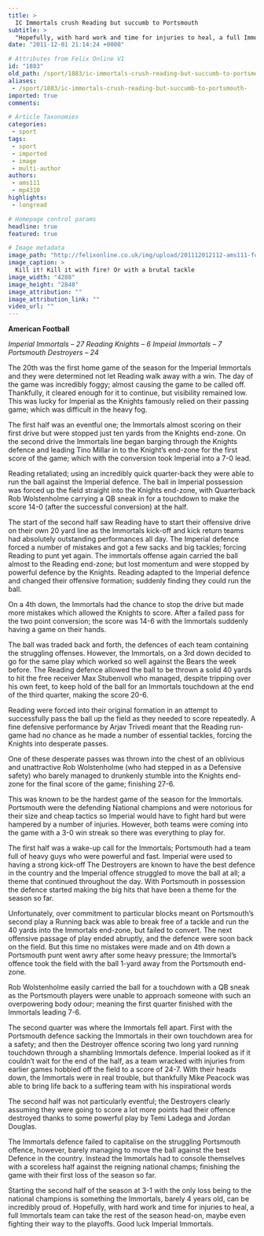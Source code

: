 ```yaml
---
title: >
  IC Immortals crush Reading but succumb to Portsmouth
subtitle: >
  "Hopefully, with hard work and time for injuries to heal, a full Immortals team can take the rest of the season head-on, maybe even fighting their way to the playoffs."
date: "2011-12-01 21:14:24 +0000"

# Attributes from Felix Online V1
id: "1883"
old_path: /sport/1883/ic-immortals-crush-reading-but-succumb-to-portsmouth-
aliases:
 - /sport/1883/ic-immortals-crush-reading-but-succumb-to-portsmouth-
imported: true
comments:

# Article Taxonomies
categories:
 - sport
tags:
 - sport
 - imported
 - image
 - multi-author
authors:
 - ams111
 - mp4310
highlights:
 - longread

# Homepage control params
headline: true
featured: true

# Image metadata
image_path: "http://felixonline.co.uk/img/upload/201112012112-ams111-football.jpg"
image_caption: >
  Kill it! Kill it with fire! Or with a brutal tackle
image_width: "4288"
image_height: "2848"
image_attribution: ""
image_attribution_link: ""
video_url: ""
---
```


__American Football__

_Imperial Immortals – 27
 Reading Knights – 6
 Impeial Immortals – 7
 Portsmouth Destroyers – 24_

The 20th was the first home game of the season for the Imperial Immortals and they were determined not let Reading walk away with a win. The day of the game was incredibly foggy; almost causing the game to be called off. Thankfully, it cleared enough for it to continue, but visibility remained low. This was lucky for Imperial as the Knights famously relied on their passing game; which was difficult in the heavy fog.

The first half was an eventful one; the Immortals almost scoring on their first drive but were stopped just ten yards from the Knights end-zone. On the second drive the Immortals line began barging through the Knights defence and leading Tino Millar in to the Knight’s end-zone for the first score of the game; which with the conversion took Imperial into a 7-0 lead.

Reading retaliated; using an incredibly quick quarter-back they were able to run the ball against the Imperial defence. The ball in Imperial possession was forced up the field straight into the Knights end-zone, with Quarterback Rob Wolstenholme carrying a QB sneak in for a touchdown to make the score 14-0 (after the successful conversion) at the half.

The start of the second half saw Reading have to start their offensive drive on their own 20 yard line as the Immortals kick-off and kick return teams had absolutely outstanding performances all day. The Imperial defence forced a number of mistakes and got a few sacks and big tackles; forcing Reading to punt yet again. The immortals offense again carried the ball almost to the Reading end-zone; but lost momentum and were stopped by powerful defence by the Knights. Reading adapted to the Imperial defence and changed their offensive formation; suddenly finding they could run the ball.

On a 4th down, the Immortals had the chance to stop the drive but made more mistakes which allowed the Knights to score. After a failed pass for the two point conversion; the score was 14-6 with the Immortals suddenly having a game on their hands.

The ball was traded back and forth, the defences of each team containing the struggling offenses. However, the Immortals, on a 3rd down decided to go for the same play which worked so well against the Bears the week before. The Reading defence allowed the ball to be thrown a solid 40 yards to hit the free receiver Max Stubenvoll who managed, despite tripping over his own feet, to keep hold of the ball for an Immortals touchdown at the end of the third quarter, making the score 20-6.

Reading were forced into their original formation in an attempt to successfully pass the ball up the field as they needed to score repeatedly. A fine defensive performance by Arjav Trivedi meant that the Reading run-game had no chance as he made a number of essential tackles, forcing the Knights into desperate passes.

One of these desperate passes was thrown into the chest of an oblivious and unattractive Rob Wolstenholme (who had stepped in as a Defensive safety) who barely managed to drunkenly stumble into the Knights end-zone for the final score of the game; finishing 27-6.

This was known to be the hardest game of the season for the Immortals. Portsmouth were the defending National champions and were notorious for their size and cheap tactics so Imperial would have to fight hard but were hampered by a number of injuries. However, both teams were coming into the game with a 3-0 win streak so there was everything to play for.

The first half was a wake-up call for the Immortals; Portsmouth had a team full of heavy guys who were powerful and fast. Imperial were used to having a strong kick-off The Destroyers are known to have the best defence in the country and the Imperial offence struggled to move the ball at all; a theme that continued throughout the day. With Portsmouth in possession the defence started making the big hits that have been a theme for the season so far.

Unfortunately, over commitment to particular blocks meant on Portsmouth’s second play a Running back was able to break free of a tackle and run the 40 yards into the Immortals end-zone, but failed to convert. The next offensive passage of play ended abruptly, and the defence were soon back on the field. But this time no mistakes were made and on 4th down a Portsmouth punt went awry after some heavy pressure; the Immortal’s offence took the field with the ball 1-yard away from the Portsmouth end-zone.

Rob Wolstenholme easily carried the ball for a touchdown with a QB sneak as the Portsmouth players were unable to approach someone with such an overpowering body odour; meaning the first quarter finished with the Immortals leading 7-6.

The second quarter was where the Immortals fell apart. First with the Portsmouth defence sacking the Immortals in their own touchdown area for a safety; and then the Destroyer offence scoring two long yard running touchdown through a shambling Immortals defence. Imperial looked as if it couldn’t wait for the end of the half, as a team wracked with injuries from earlier games hobbled off the field to a score of 24-7. With their heads down, the Immortals were in real trouble, but thankfully Mike Peacock was able to bring life back to a suffering team with his inspirational words

The second half was not particularly eventful; the Destroyers clearly assuming they were going to score a lot more points had their offence destroyed thanks to some powerful play by Temi Ladega and Jordan Douglas.

The Immortals defence failed to capitalise on the struggling Portsmouth offence, however, barely managing to move the ball against the best Defence in the country. Instead the Immortals had to console themselves with a scoreless half against the reigning national champs; finishing the game with their first loss of the season so far.

Starting the second half of the season at 3-1 with the only loss being to the national champions is something the Immortals, barely 4 years old, can be incredibly proud of. Hopefully, with hard work and time for injuries to heal, a full Immortals team can take the rest of the season head-on, maybe even fighting their way to the playoffs. Good luck Imperial Immortals.
